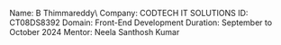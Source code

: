 Name: B Thimmareddy\\
Company: CODTECH IT SOLUTIONS
ID: CT08DS8392
Domain: Front-End Development
Duration: September to October 2024
Mentor: Neela Santhosh Kumar
